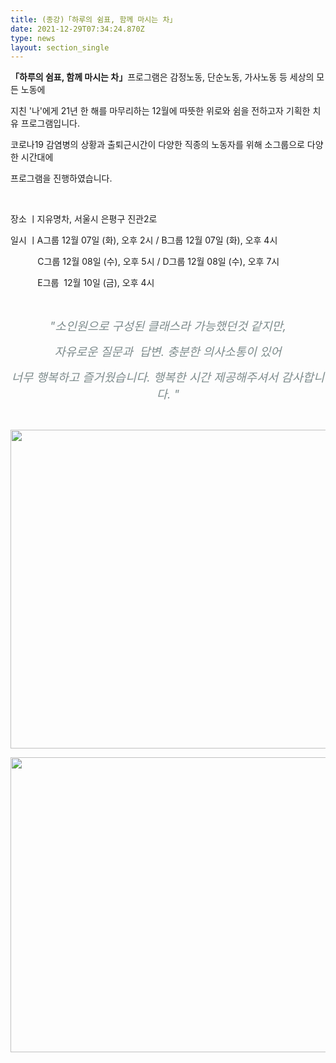 ```yaml
---
title: (종강)「하루의 쉼표, 함께 마시는 차」
date: 2021-12-29T07:34:24.870Z
type: news
layout: section_single
---
```

<p><strong>「하루의 쉼표, 함께 마시는 차」</strong>프로그램은 감정노동, 단순노동, 가사노동 등 세상의 모든 노동에</p>
<p>지친 '나'에게 21년 한 해를 마무리하는 12월에 따뜻한 위로와 쉼을 전하고자 기획한 치유 프로그램입니다.</p>
<p>코로나19 감염병의 상황과 출퇴근시간이 다양한 직종의 노동자를 위해 소그룹으로 다양한 시간대에</p>
<p>프로그램을 진행하였습니다.</p>
<p>&nbsp;</p>
<p>장소 ㅣ지유명차, 서울시 은평구 진관2로</p>
<p>일시 ㅣA그룹 12월 07일 (화), 오후 2시 / B그룹 12월 07일 (화), 오후 4시</p>
<p>&nbsp; &nbsp; &nbsp; &nbsp; &nbsp; &nbsp;C그룹 12월 08일 (수), 오후 5시 / D그룹 12월 08일 (수), 오후 7시</p>
<p>&nbsp; &nbsp; &nbsp; &nbsp; &nbsp; &nbsp;E그룹 &nbsp;12월 10일 (금), 오후 4시</p>
<p>&nbsp;</p>
<p style="text-align: center;"><em><span style="font-size: 14pt; color: #7e8c8d;">"소인원으로 구성된 클래스라 가능했던것 같지만, </span></em></p>
<p style="text-align: center;"><em><span style="color: #7e8c8d;"><span style="font-size: 14pt;">자유로운 질문과&nbsp;</span><span style="font-size: 14pt;"> 답변. 충분한 의사소통이 있어</span></span></em></p>
<p style="text-align: center;"><em><span style="font-size: 14pt; color: #7e8c8d;">너무 행복하고 즐거웠습니다. 행복한 시간 제공해주셔서 감사합니다. "</span></em></p>
<p style="text-align: center;">&nbsp;</p>
<p style="text-align: center;"><em><span style="font-size: 14pt; color: #7e8c8d;"><img src="https://drive.tiny.cloud/1/engl1s97gj9hrxpoa7eh7z5f05ozxfm1box3nxkh4j7a43ei/fee50e81-e302-4590-a93e-4969cdf6f4d8" alt="" width="680" height="510" /></span></em></p>
<p style="text-align: center;"><em><span style="font-size: 14pt; color: #7e8c8d;"><img src="https://drive.tiny.cloud/1/engl1s97gj9hrxpoa7eh7z5f05ozxfm1box3nxkh4j7a43ei/11972bf2-9a6b-4c32-a4aa-6b6c8619d57f" alt="" width="680" height="472" /></span></em></p>
<p style="text-align: center;">&nbsp;</p>
<p style="text-align: center;">&nbsp;</p>